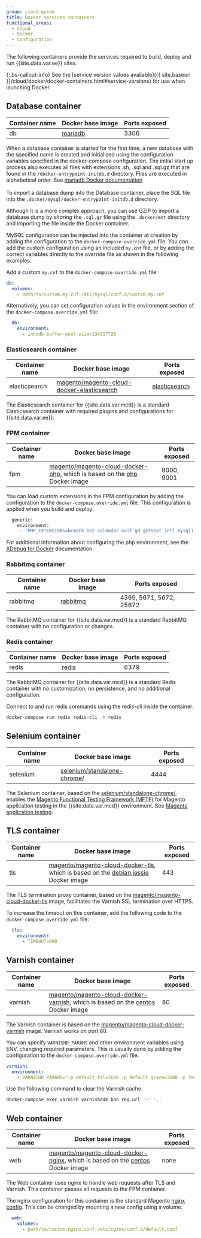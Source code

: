 ```yaml
---
group: cloud-guide
title: Docker services containers
functional_areas:
  - Cloud
  - Docker
  - Configuration
---
```



The following containers provide the services required to build, deploy and run {{site.data.var.ee}} sites.

{:.bs-callout-info}
See the [service version values available]({{ site.baseurl }}/cloud/docker/docker-containers.html#service-versions) for use when launching Docker.

## Database container

Container name |Docker base image | Ports exposed
-------- | -------- | ---------------
db | [mariadb](https://hub.docker.com/_/mariadb) | 3306 |

When a database container is started for the first time, a new database with the specified name is created and initialized using the configuration variables specified in the docker-compose configuration. The initial start up process also executes all files with extensions .sh, .sql and .sql.gz that are found in the `/docker-entrypoint-initdb.d` directory. Files are executed in alphabetical order. See [mariadb Docker documentation](https://hub.docker.com/_/mariadb)<br>
<br>To import a database dump into the Database container, place the SQL file into the `.docker/mysql/docker-entrypoint-initdb.d` directory.<br>

Although it is a more complex approach, you can use GZIP to import a database dump by _sharing_ the `.sql.gz` file using the `.docker/mnt` directory and importing the file inside the Docker container.

MySQL configuration can be injected into the container at creation by adding the configuration to the `docker-compose-override.yml` file. You can add the custom configuration using an included `my.cnf` file, or by adding the correct variables directly to the override file as shown in the following examples.

Add a custom `my.cnf` to the `docker-compose.override.yml` file:

```yaml
db:
  volumes:
    - path/to/custom.my.cnf:/etc/mysql/conf.d/custom.my.cnf
```

Alternatively, you can set configuration values in the environment section of the `docker-compose.override.yml` file:

```yaml
  db:
    environment:
      - innodb-buffer-pool-size=134217728
```

### Elasticsearch container

Container name |Docker base image | Ports exposed
-------- | -------- | ---------------
elasticsearch | [magento/magento-cloud-docker-elasticsearch](https://hub.docker.com/r/magento/magento-cloud-docker-elasticsearch) | [elasticsearch](https://hub.docker.com/_/elasticsearch) | 9200, 9300

The Elasticsearch container for {{site.data.var.mcd}} is a standard Elasticsearch container with required plugins and configurations for {{site.data.var.ee}}.

### FPM container

Container name |Docker base image | Ports exposed
-------- | -------- | ---------------
fpm | [magento/magento-cloud-docker-php](https://hub.docker.com/r/magento/magento-cloud-docker-php), which is based on the [php](https://hub.docker.com/_/php) Docker image | 9000, 9001

You can load custom extensions in the FPM configuration by adding the configuration to the `docker-compose.override.yml` file. This configuration is applied when you build and deploy.

```bash
  generic:
    environment:
     - 'PHP_EXTENSIONS=bcmath bz2 calendar exif gd gettext intl mysqli pcntl pdo_mysql soap sockets sysvmsg sysvsem sysvshm opcache zip redis xsl xdebug'
```

For additional information about configuring the php environment, see the [XDebug for Docker]({{site.baseurl}}/cloud/docker/docker-development-debug.html) documentation.

### Rabbitmq container

Container name |Docker base image | Ports exposed
-------- | -------- | ---------------
rabbitmq | [rabbitmq](https://hub.docker.com/_/rabbitmq) | 4369, 5671, 5672, 25672

The RabbitMQ container for {{site.data.var.mcd}} is a standard RabbitMQ container with no configuration or changes.

### Redis container

Container name |Docker base image | Ports exposed
-------- | -------- | ---------------
redis | [redis](https://hub.docker.com/_/redis) | 6379

The RabbitMQ container for {{site.data.var.mcd}} is a standard Redis container with no customization, no persistence, and no additional configuration.

Connect to and run redis commands using the redis-cli inside the container:

```bash
docker-compose run redis redis-cli -h redis
```

## Selenium container

Container name |Docker base image | Ports exposed
-------- | -------- | ---------------
selenium |[selenium/standalone-chrome/](https://hub.docker.com/r/selenium/standalone-chrome/h) | 4444

The Selenium container, based on the [selenium/standalone-chrome/](https://hub.docker.com/r/selenium/standalone-chrome/h), enables the [Magento Functional Testing Framework (MFTF)](https://devdocs.magento.com/mftf/docs/introduction.html) for Magento application testing in the {{site.data.var.mcd}} environment. See [Magento application testing]({{site.baseurl}}/cloud/docker-mftf.html).

## TLS container

Container name |Docker base image | Ports exposed
-------- | -------- | ---------------
tls | [magento/magento-cloud-docker-tls](https://hub.docker.com/r/magento/magento-cloud-docker-tls), which is based on the [debian:jessie](https://hub.docker.com/_/debian) Docker image | 443

The TLS termination proxy container, based on the  [magento/magento-cloud-docker-tls](https://hub.docker.com/r/magento/magento-cloud-docker-tls) image, facilitates the Varnish SSL termination over HTTPS.

To increase the timeout on this container, add the following code to the  `docker-compose.override.yml` file:

```yaml
  tls:
    environment:
      - TIMEOUT=600
```

## Varnish container

Container name |Docker base image | Ports exposed
-------- | -------- | ---------------
varnish | [magento/magento-cloud-docker-varnish](https://hub.docker.com/r/magento/magento-cloud-docker-varnish), which is based on the [centos](https://hub.docker.com/_/centos) Docker image | 80

The Varnish container is based on the [magento/magento-cloud-docker-varnish](https://hub.docker.com/r/magento/magento-cloud-docker-varnish) image. Varnish works on port 80.

You can specify `VARNISHD_PARAMS` and other environment variables using ENV, changing required parameters. This is usually done by adding the configuration to the `docker-compose.override.yml` file.

```yaml
varnish:
  environment:
    - VARNISHD_PARAMS="-p default_ttl=3600 -p default_grace=3600 -p feature=+esi_ignore_https -p feature=+esi_disable_xml_check"
```

Use the following command to clear the Varnish cache:

```bash
docker-compose exec varnish varnishadm ban req.url '~' '.'
```

## Web container

Container name |Docker base image | Ports exposed
-------- | -------- | ---------------
web | [magento/magento-cloud-docker-nginx](https://hub.docker.com/r/magento/magento-cloud-docker-nginx), which is based on the [centos](https://hub.docker.com/_/centos) Docker image | none

The Web container uses nginx to handle web requests after TLS and Varnish. This container passes all requests to the FPM container.

The nginx configuration for this container is the standard Magento [nginx config](https://github.com/magento-dockerhub/magento-cloud-docker/blob/master/images/nginx/1.9/etc/vhost.conf). This can be changed by mounting a new config using a volume.

```yaml
  web:
    volumes:
      - path/to/custom.nginx.conf:/etc/nginx/conf.d/default.conf
```
